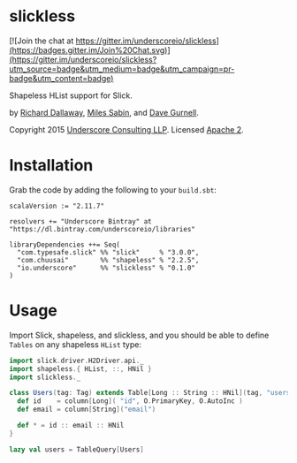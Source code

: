 # slickless

[![Join the chat at https://gitter.im/underscoreio/slickless](https://badges.gitter.im/Join%20Chat.svg)](https://gitter.im/underscoreio/slickless?utm_source=badge&utm_medium=badge&utm_campaign=pr-badge&utm_content=badge)

Shapeless HList support for Slick.

by [Richard Dallaway][d6y], [Miles Sabin][milessabin], and [Dave Gurnell][davegurnell].

Copyright 2015 [Underscore Consulting LLP][underscore]. Licensed [Apache 2][license].

# Installation

Grab the code by adding the following to your `build.sbt`:

~~~
scalaVersion := "2.11.7"

resolvers += "Underscore Bintray" at "https://dl.bintray.com/underscoreio/libraries"

libraryDependencies ++= Seq(
  "com.typesafe.slick" %% "slick"     % "3.0.0",
  "com.chuusai"        %% "shapeless" % "2.2.5",
  "io.underscore"      %% "slickless" % "0.1.0"
)
~~~

# Usage

Import Slick, shapeless, and slickless,
and you should be able to define `Tables` on any shapeless `HList` type:

~~~ scala
import slick.driver.H2Driver.api._
import shapeless.{ HList, ::, HNil }
import slickless._

class Users(tag: Tag) extends Table[Long :: String :: HNil](tag, "users") {
  def id    = column[Long]( "id", O.PrimaryKey, O.AutoInc )
  def email = column[String]("email")

  def * = id :: email :: HNil
}

lazy val users = TableQuery[Users]
~~~

[d6y]: https://github.com/d6y
[milessabin]: https://github.com/milessabin
[davegurnell]: https://github.com/davegurnell

[underscore]: http://underscore.io
[license]: http://www.apache.org/licenses/LICENSE-2.0
